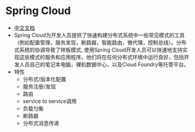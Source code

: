 # Spring Cloud

* [中文文档](https://springcloud.cc/)
* Spring Cloud为开发人员提供了快速构建分布式系统中一些常见模式的工具（例如配置管理，服务发现，断路器，智能路由，微代理，控制总线）。分布式系统的协调导致了样板模式, 使用Spring Cloud开发人员可以快速地支持实现这些模式的服务和应用程序。他们将在任何分布式环境中运行良好，包括开发人员自己的笔记本电脑，裸机数据中心，以及Cloud Foundry等托管平台。
* 特性
    - 分布式/版本化配置
    - 服务注册/发现
    - 路由
    - service to service调用
    - 负载匀衡
    - 断路器
    - 分布式消息传递